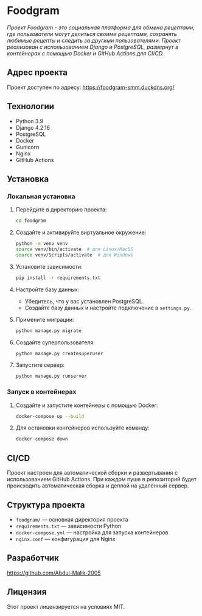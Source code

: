 # Foodgram

*Проект Foodgram - это социальная платформа для обмена рецептами, где пользователи могут делиться своими рецептами, сохранять любимые рецепты и следить за другими пользователями. Проект реализован с использованием Django и PostgreSQL, развернут в контейнерах с помощью Docker и GitHub Actions для CI/CD.*

## Адрес проекта

Проект доступен по адресу: https://foodgram-smm.duckdns.org/


## Технологии

* Python 3.9
* Django 4.2.16
* PostgreSQL
* Docker
* Gunicorn
* Nginx
* GitHub Actions

## Установка

### Локальная установка

1. Перейдите в директорию проекта:

    ```bash
    cd foodgram
    ```

2. Создайте и активируйте виртуальное окружение:

    ```bash
    python -m venv venv
    source venv/bin/activate  # для Linux/MacOS
    source venv/Scripts/activate  # для Windows
    ```

3. Установите зависимости:

    ```bash
    pip install -r requirements.txt
    ```

4. Настройте базу данных:

    * Убедитесь, что у вас установлен PostgreSQL.
    * Создайте базу данных и настройте подключение в `settings.py`.

5. Примените миграции:

    ```bash
    python manage.py migrate
    ```

6. Создайте суперпользователя:

    ```bash
    python manage.py createsuperuser
    ```

7. Запустите сервер:

    ```bash
    python manage.py runserver
    ```

### Запуск в контейнерах

1. Создайте и запустите контейнеры с помощью Docker:

    ```bash
    docker-compose up --build
    ```

2. Для остановки контейнеров используйте команду:

    ```bash
    docker-compose down
    ```

## CI/CD

Проект настроен для автоматической сборки и развертывания с использованием GitHub Actions. При каждом пуше в репозиторий будет происходить автоматическая сборка и деплой на удалённый сервер.

## Структура проекта

* `foodgram/` — основная директория проекта
* `requirements.txt` — зависимости Python
* `docker-compose.yml` — настройка для запуска контейнеров
* `nginx.conf` — конфигурация для Nginx

## Разработчик

https://github.com/Abdul-Malik-2005

## Лицензия

Этот проект лицензируется на условиях MIT.
